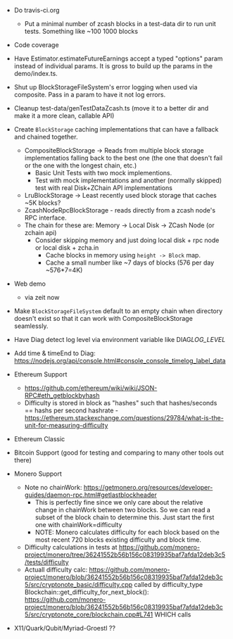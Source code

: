 - Do travis-ci.org
  - Put a minimal number of zcash blocks in a test-data dir to run unit tests. Something like ~100 1000 blocks
- Code coverage
- Have Estimator.estimateFutureEarnings accept a typed "options" param instead of individual params. It is gross to build up the params in the demo/index.ts.
- Shut up BlockStorageFileSystem's error logging when used via composite. Pass in a param to have it not log errors.
- Cleanup test-data/genTestDataZcash.ts (move it to a better dir and make it a more clean, callable API)

- Create `BlockStorage` caching implementations that can have a fallback and chained together.

  - CompositeBlockStorage -> Reads from multiple block storage implementatios falling back to the best one (the one that doesn't fail or the one with the longest chain, etc.)
    - Basic Unit Tests with two mock implementions.
    - Test with mock implementations and another (normally skipped) test with real Disk+ZChain API implementations
  - LruBlockStorage -> Least recently used block storage that caches ~5K blocks?

  * ZcashNodeRpcBlockStorage - reads directly from a zcash node's RPC interface.
  * The chain for these are: Memory -> Local Disk -> ZCash Node (or zchain api)
    - Consider skipping memory and just doing local disk + rpc node or local disk + zcha.in
      - Cache blocks in memory using `height -> Block` map.
      - Cache a small number like ~7 days of blocks (576 per day ~576\*7=4K)

- Web demo

  - via zeit now

- Make `BlockStorageFileSystem` default to an empty chain when directory doesn't exist so that it can work with CompositeBlockStorage seamlessly.

- Have Diag detect log level via environment variable like DIAG*LOG_LEVEL*<PREFIX>
- Add time & timeEnd to Diag: https://nodejs.org/api/console.html#console_console_timelog_label_data

- Ethereum Support
  - https://github.com/ethereum/wiki/wiki/JSON-RPC#eth_getblockbyhash
  - Difficulty is stored in block as "hashes" such that hashes/seconds == hashs per second hashrate - https://ethereum.stackexchange.com/questions/29784/what-is-the-unit-for-measuring-difficulty
- Ethereum Classic
- Bitcoin Support (good for testing and comparing to many other tools out there)
- Monero Support

  - Note no chainWork: https://getmonero.org/resources/developer-guides/daemon-rpc.html#getlastblockheader
    - This is perfectly fine since we only care about the relative change in chainWork between two blocks. So we can read a subset of the block chain to determine this. Just start the first one with chainWork=difficulty
    - NOTE: Monero calculates difficulty for each block based on the most recent 720 blocks existing difficulty and block time.
  - Difficulty calculations in tests at https://github.com/monero-project/monero/tree/36241552b56b156c08319935baf7afda12deb3c5/tests/difficulty
  - Actuall difficulty calc: https://github.com/monero-project/monero/blob/36241552b56b156c08319935baf7afda12deb3c5/src/cryptonote_basic/difficulty.cpp called by difficulty_type Blockchain::get_difficulty_for_next_block(): https://github.com/monero-project/monero/blob/36241552b56b156c08319935baf7afda12deb3c5/src/cryptonote_core/blockchain.cpp#L741 WHICH calls

- X11/Quark/Qubit/Myriad-Groestl ??
